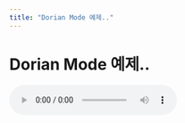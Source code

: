 ```yaml
---
title: "Dorian Mode 예제.."
---
```

# Dorian Mode 예제..

![audio](0821f8764f0030455ff1322b275d90db.mp3)


